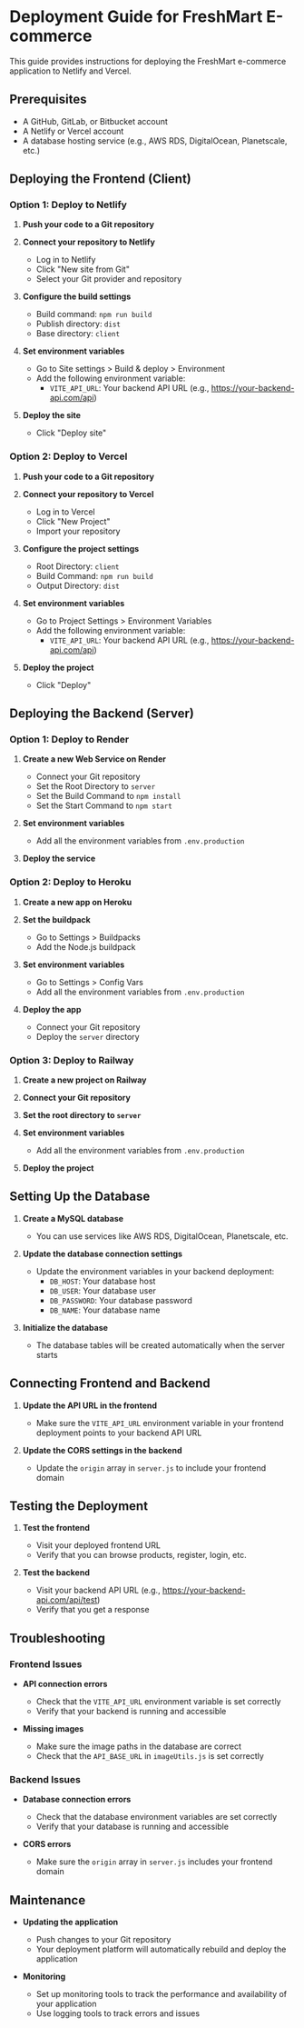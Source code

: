 # Deployment Guide for FreshMart E-commerce

This guide provides instructions for deploying the FreshMart e-commerce application to Netlify and Vercel.

## Prerequisites

- A GitHub, GitLab, or Bitbucket account
- A Netlify or Vercel account
- A database hosting service (e.g., AWS RDS, DigitalOcean, Planetscale, etc.)

## Deploying the Frontend (Client)

### Option 1: Deploy to Netlify

1. **Push your code to a Git repository**

2. **Connect your repository to Netlify**
   - Log in to Netlify
   - Click "New site from Git"
   - Select your Git provider and repository

3. **Configure the build settings**
   - Build command: `npm run build`
   - Publish directory: `dist`
   - Base directory: `client`

4. **Set environment variables**
   - Go to Site settings > Build & deploy > Environment
   - Add the following environment variable:
     - `VITE_API_URL`: Your backend API URL (e.g., https://your-backend-api.com/api)

5. **Deploy the site**
   - Click "Deploy site"

### Option 2: Deploy to Vercel

1. **Push your code to a Git repository**

2. **Connect your repository to Vercel**
   - Log in to Vercel
   - Click "New Project"
   - Import your repository

3. **Configure the project settings**
   - Root Directory: `client`
   - Build Command: `npm run build`
   - Output Directory: `dist`

4. **Set environment variables**
   - Go to Project Settings > Environment Variables
   - Add the following environment variable:
     - `VITE_API_URL`: Your backend API URL (e.g., https://your-backend-api.com/api)

5. **Deploy the project**
   - Click "Deploy"

## Deploying the Backend (Server)

### Option 1: Deploy to Render

1. **Create a new Web Service on Render**
   - Connect your Git repository
   - Set the Root Directory to `server`
   - Set the Build Command to `npm install`
   - Set the Start Command to `npm start`

2. **Set environment variables**
   - Add all the environment variables from `.env.production`

3. **Deploy the service**

### Option 2: Deploy to Heroku

1. **Create a new app on Heroku**

2. **Set the buildpack**
   - Go to Settings > Buildpacks
   - Add the Node.js buildpack

3. **Set environment variables**
   - Go to Settings > Config Vars
   - Add all the environment variables from `.env.production`

4. **Deploy the app**
   - Connect your Git repository
   - Deploy the `server` directory

### Option 3: Deploy to Railway

1. **Create a new project on Railway**

2. **Connect your Git repository**

3. **Set the root directory to `server`**

4. **Set environment variables**
   - Add all the environment variables from `.env.production`

5. **Deploy the project**

## Setting Up the Database

1. **Create a MySQL database**
   - You can use services like AWS RDS, DigitalOcean, Planetscale, etc.

2. **Update the database connection settings**
   - Update the environment variables in your backend deployment:
     - `DB_HOST`: Your database host
     - `DB_USER`: Your database user
     - `DB_PASSWORD`: Your database password
     - `DB_NAME`: Your database name

3. **Initialize the database**
   - The database tables will be created automatically when the server starts

## Connecting Frontend and Backend

1. **Update the API URL in the frontend**
   - Make sure the `VITE_API_URL` environment variable in your frontend deployment points to your backend API URL

2. **Update the CORS settings in the backend**
   - Update the `origin` array in `server.js` to include your frontend domain

## Testing the Deployment

1. **Test the frontend**
   - Visit your deployed frontend URL
   - Verify that you can browse products, register, login, etc.

2. **Test the backend**
   - Visit your backend API URL (e.g., https://your-backend-api.com/api/test)
   - Verify that you get a response

## Troubleshooting

### Frontend Issues

- **API connection errors**
  - Check that the `VITE_API_URL` environment variable is set correctly
  - Verify that your backend is running and accessible

- **Missing images**
  - Make sure the image paths in the database are correct
  - Check that the `API_BASE_URL` in `imageUtils.js` is set correctly

### Backend Issues

- **Database connection errors**
  - Check that the database environment variables are set correctly
  - Verify that your database is running and accessible

- **CORS errors**
  - Make sure the `origin` array in `server.js` includes your frontend domain

## Maintenance

- **Updating the application**
  - Push changes to your Git repository
  - Your deployment platform will automatically rebuild and deploy the application

- **Monitoring**
  - Set up monitoring tools to track the performance and availability of your application
  - Use logging tools to track errors and issues
